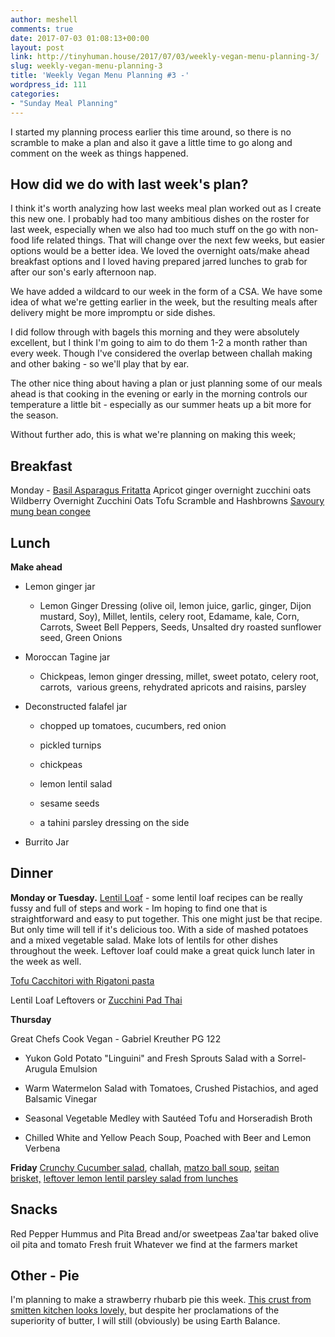 ```yaml
---
author: meshell
comments: true
date: 2017-07-03 01:08:13+00:00
layout: post
link: http://tinyhuman.house/2017/07/03/weekly-vegan-menu-planning-3/
slug: weekly-vegan-menu-planning-3
title: 'Weekly Vegan Menu Planning #3 -'
wordpress_id: 111
categories:
- "Sunday Meal Planning"
---
```


I started my planning process earlier this time around, so there is no scramble to make a plan and also it gave a little time to go along and comment on the week as things happened.


## How did we do with last week's plan?


I think it's worth analyzing how last weeks meal plan worked out as I create this new one. I probably had too many ambitious dishes on the roster for last week, especially when we also had too much stuff on the go with non-food life related things. That will change over the next few weeks, but easier options would be a better idea. We loved the overnight oats/make ahead breakfast options and I loved having prepared jarred lunches to grab for after our son's early afternoon nap.

We have added a wildcard to our week in the form of a CSA. We have some idea of what we're getting earlier in the week, but the resulting meals after delivery might be more impromptu or side dishes.

I did follow through with bagels this morning and they were absolutely excellent, but I think I'm going to aim to do them 1-2 a month rather than every week. Though I've considered the overlap between challah making and other baking - so we'll play that by ear.

The other nice thing about having a plan or just planning some of our meals ahead is that cooking in the evening or early in the morning controls our temperature a little bit - especially as our summer heats up a bit more for the season.

Without further ado, this is what we're planning on making this week;


## Breakfast


Monday - [Basil Asparagus Fritatta](http://theveganlab.com/recipe-items/frittata/)
Apricot ginger overnight zucchini oats[
](http://theveganlab.com/recipe-items/frittata/)Wildberry Overnight Zucchini Oats
Tofu Scramble and Hashbrowns
[Savoury mung bean congee](http://www.vietnamesefood.com.vn/vietnamese-recipes/easy-vietnamese-recipes/mung-bean-congee-recipe-chao-dau-xanh.html)


## Lunch


**Make ahead**




  * Lemon ginger jar


    * Lemon Ginger Dressing (olive oil, lemon juice, garlic, ginger, Dijon mustard, Soy), Millet, lentils, celery root, Edamame, kale, Corn, Carrots, Sweet Bell Peppers, Seeds, Unsalted dry roasted sunflower seed, Green Onions





  * Moroccan Tagine jar


    * Chickpeas, lemon ginger dressing, millet, sweet potato, celery root, carrots,  various greens, rehydrated apricots and raisins, parsley





  * Deconstructed falafel jar


    * chopped up tomatoes, cucumbers, red onion


    * pickled turnips


    * chickpeas


    * lemon lentil salad


    * sesame seeds


    * a tahini parsley dressing on the side





  * Burrito Jar




## Dinner


**Monday or Tuesday.**
[Lentil Loaf](https://www.thespruce.com/vegan-lentil-loaf-recipe-3377145) - some lentil loaf recipes can be really fussy and full of steps and work - Im hoping to find one that is straightforward and easy to put together. This one might just be that recipe. But only time will tell if it's delicious too. With a side of mashed potatoes and a mixed vegetable salad. Make lots of lentils for other dishes throughout the week. Leftover loaf could make a great quick lunch later in the week as well.

[Tofu Cacchitori with Rigatoni pasta
](https://www.thespruce.com/vegetarian-tofu-cacciatore-recipe-3377164)

Lentil Loaf Leftovers or [Zucchini Pad Thai](http://vegangela.com/2012/07/16/raw-pad-thai/)

**Thursday**

Great Chefs Cook Vegan - Gabriel Kreuther PG 122




  * Yukon Gold Potato "Linguini" and Fresh Sprouts Salad with a Sorrel-Arugula Emulsion


  * Warm Watermelon Salad with Tomatoes, Crushed Pistachios, and aged Balsamic Vinegar


  * Seasonal Vegetable Medley with Sautéed Tofu and Horseradish Broth


  * Chilled White and Yellow Peach Soup, Poached with Beer and Lemon Verbena


**Friday**
[Crunchy Cucumber salad](http://toriavey.com/toris-kitchen/2011/07/crunchy-pickled-salad/), challah, [matzo ball soup](https://thegentlechef.com/matzo-ball-soup/), [seitan brisket,](http://www.myjewishlearning.com/recipe/seitan-brisket/) [leftover lemon lentil parsley salad from lunches](http://toriavey.com/toris-kitchen/2016/04/lemon-lentil-parsley-salad/)


## Snacks


Red Pepper Hummus and Pita Bread and/or sweetpeas
Zaa'tar baked olive oil pita and tomato
Fresh fruit
Whatever we find at the farmers market


## Other - Pie


I'm planning to make a strawberry rhubarb pie this week. [This crust from smitten kitchen looks lovely,](https://smittenkitchen.com/2008/11/pie-crust-102-all-butter-really-flaky-pie-dough/) but despite her proclamations of the superiority of butter, I will still (obviously) be using Earth Balance.
